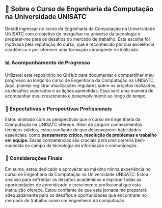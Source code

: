 ## 🏫 Sobre o Curso de Engenharia da Computação na Universidade UNISATC

Decidi ingressar no curso de Engenharia da Computação na Universidade UNISATC com o objetivo de mergulhar no universo da tecnologia e preparar-me para os desafios do mercado de trabalho. Esta escolha foi motivada pela reputação do curso, que é reconhecido por sua excelência acadêmica e por oferecer uma formação abrangente e atualizada.

### 📊 Acompanhamento de Progresso

Utilizarei este repositório no GitHub para documentar e compartilhar meu progresso ao longo do curso de Engenharia da Computação na UNISATC. Aqui, planejo registrar atualizações regulares sobre os projetos realizados, os desafios superados e as lições aprendidas. Essa será uma maneira de acompanhar meu crescimento e desenvolvimento ao longo do tempo.

### 🎯 Expectativas e Perspectivas Profissionais

Estou animado com as perspectivas que o curso de Engenharia da Computação na UNISATC oferece. Além de adquirir conhecimentos técnicos sólidos, estou confiante de que desenvolverei habilidades essenciais, como **pensamento crítico, resolução de problemas e trabalho em equipe**. Essas competências são cruciais para uma carreira bem-sucedida no campo da tecnologia da informação e comunicação.

### 🌟 Considerações Finais

Em suma, estou dedicado a aproveitar ao máximo minha experiência no curso de Engenharia da Computação na Universidade UNISATC. Estou ansioso para enfrentar os desafios acadêmicos e explorar todas as oportunidades de aprendizado e crescimento profissional que esta instituição oferece. Estou confiante de que esta jornada me preparará adequadamente para os desafios e oportunidades que encontrarei no mercado de trabalho como um engenheiro da computação.
